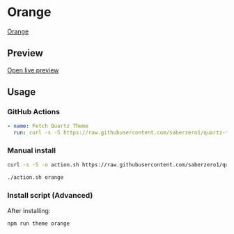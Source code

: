 # Orange

[Orange](#)

## Preview

[Open live preview](https://quartz-themes.github.io/orange/)

## Usage

### GitHub Actions

```yaml
- name: Fetch Quartz Theme
  run: curl -s -S https://raw.githubusercontent.com/saberzero1/quartz-themes/master/action.sh | bash -s -- orange
```

### Manual install

```bash
curl -s -S -o action.sh https://raw.githubusercontent.com/saberzero1/quartz-themes/master/action.sh

./action.sh orange
```

### Install script (Advanced)

After installing:

```bash
npm run theme orange
```
